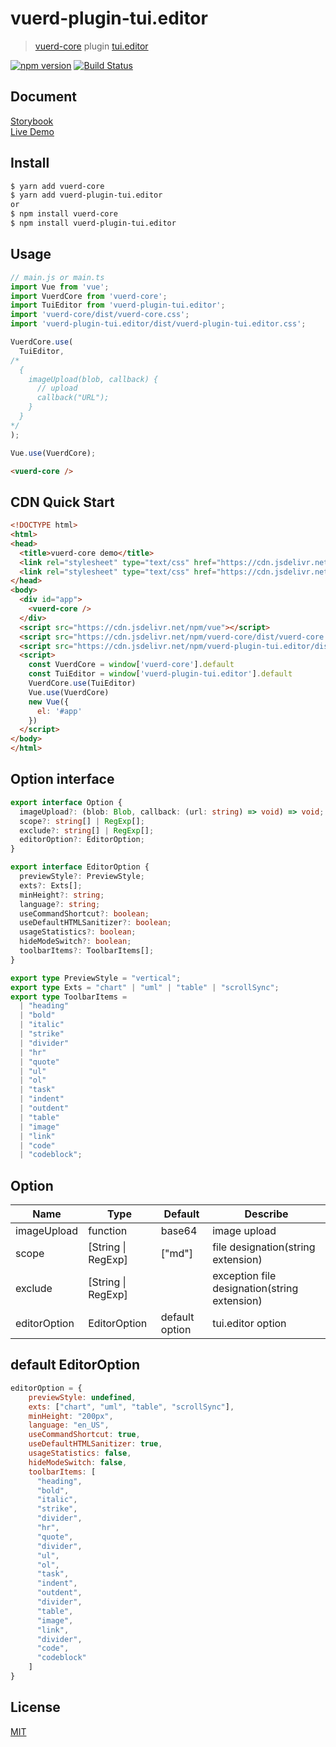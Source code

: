 # vuerd-plugin-tui.editor

> [vuerd-core](https://github.com/vuerd/vuerd-core) plugin [tui.editor](https://github.com/nhn/tui.editor)

[![npm version](https://img.shields.io/npm/v/vuerd-plugin-tui.editor.svg)](https://www.npmjs.com/package/vuerd-plugin-tui.editor) [![Build Status](https://travis-ci.com/vuerd/vuerd-plugin-tui.editor.svg?branch=master)](https://travis-ci.com/vuerd/vuerd-plugin-tui.editor)

## Document
[Storybook](https://vuerd.github.io/vuerd-docs/)   
[Live Demo](https://vuerd.github.io/vuerd-docs/iframe.html?id=demo-live--vuerd-core)

## Install
```bash
$ yarn add vuerd-core
$ yarn add vuerd-plugin-tui.editor
or
$ npm install vuerd-core
$ npm install vuerd-plugin-tui.editor
```
## Usage
```js
// main.js or main.ts
import Vue from 'vue';
import VuerdCore from 'vuerd-core';
import TuiEditor from 'vuerd-plugin-tui.editor';
import 'vuerd-core/dist/vuerd-core.css';
import 'vuerd-plugin-tui.editor/dist/vuerd-plugin-tui.editor.css';

VuerdCore.use(
  TuiEditor,
/*
  {
    imageUpload(blob, callback) {
      // upload
      callback("URL");
    }
  }
*/
);

Vue.use(VuerdCore);
```
```html
<vuerd-core />
```
## CDN Quick Start
```html
<!DOCTYPE html>
<html>
<head>
  <title>vuerd-core demo</title>
  <link rel="stylesheet" type="text/css" href="https://cdn.jsdelivr.net/npm/vuerd-core/dist/vuerd-core.css">
  <link rel="stylesheet" type="text/css" href="https://cdn.jsdelivr.net/npm/vuerd-plugin-tui.editor/dist/vuerd-plugin-tui.editor.css">
</head>
<body>
  <div id="app">
    <vuerd-core />
  </div>
  <script src="https://cdn.jsdelivr.net/npm/vue"></script>
  <script src="https://cdn.jsdelivr.net/npm/vuerd-core/dist/vuerd-core.umd.min.js"></script>
  <script src="https://cdn.jsdelivr.net/npm/vuerd-plugin-tui.editor/dist/vuerd-plugin-tui.editor.umd.min.js"></script>
  <script>
    const VuerdCore = window['vuerd-core'].default
    const TuiEditor = window['vuerd-plugin-tui.editor'].default
    VuerdCore.use(TuiEditor)
    Vue.use(VuerdCore)
    new Vue({
      el: '#app'
    })
  </script>
</body>
</html>
```
## Option interface
```typescript
export interface Option {
  imageUpload?: (blob: Blob, callback: (url: string) => void) => void;
  scope?: string[] | RegExp[];
  exclude?: string[] | RegExp[];
  editorOption?: EditorOption;
}

export interface EditorOption {
  previewStyle?: PreviewStyle;
  exts?: Exts[];
  minHeight?: string;
  language?: string;
  useCommandShortcut?: boolean;
  useDefaultHTMLSanitizer?: boolean;
  usageStatistics?: boolean;
  hideModeSwitch?: boolean;
  toolbarItems?: ToolbarItems[];
}

export type PreviewStyle = "vertical";
export type Exts = "chart" | "uml" | "table" | "scrollSync";
export type ToolbarItems =
  | "heading"
  | "bold"
  | "italic"
  | "strike"
  | "divider"
  | "hr"
  | "quote"
  | "ul"
  | "ol"
  | "task"
  | "indent"
  | "outdent"
  | "table"
  | "image"
  | "link"
  | "code"
  | "codeblock";
```
## Option
| Name | Type | Default | Describe |
| --- | --- | --- | --- |
| imageUpload | function | base64 | image upload |
| scope | [String \| RegExp] | ["md"] | file designation(string extension) |
| exclude | [String \| RegExp] |  | exception file designation(string extension) |
| editorOption | EditorOption | default option | tui.editor option |

## default EditorOption
```javascript
editorOption = {
    previewStyle: undefined,
    exts: ["chart", "uml", "table", "scrollSync"],
    minHeight: "200px",
    language: "en_US",
    useCommandShortcut: true,
    useDefaultHTMLSanitizer: true,
    usageStatistics: false,
    hideModeSwitch: false,
    toolbarItems: [
      "heading",
      "bold",
      "italic",
      "strike",
      "divider",
      "hr",
      "quote",
      "divider",
      "ul",
      "ol",
      "task",
      "indent",
      "outdent",
      "divider",
      "table",
      "image",
      "link",
      "divider",
      "code",
      "codeblock"
    ]
}
```

## License
[MIT](https://github.com/vuerd/vuerd-plugin-tui.editor/blob/master/LICENSE)
